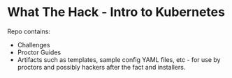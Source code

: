 # What The Hack - Intro to Kubernetes

Repo contains:
- Challenges
- Proctor Guides
- Artifacts such as templates, sample config YAML files, etc - for use by proctors and possibly hackers after the fact and installers.

